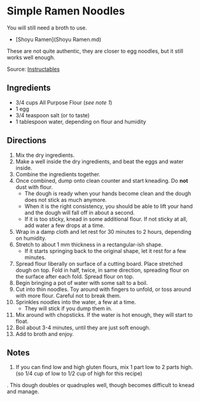 Simple Ramen Noodles
====================
You will still need a broth to use.
* [Shoyu Ramen](Shoyu Ramen.md)

These are not quite authentic, they are closer to egg noodles, but it still works well enough.

Source: [Instructables](http://www.instructables.com/id/How-to-make-REAL-Japanese-ramen-from-scratch/)

Ingredients
-----------
* 3/4 cups All Purpose Flour (_see note 1_)
* 1 egg
* 3/4 teaspoon salt (or to taste)
* 1 tablespoon water, depending on flour and humidity

Directions
----------
1. Mix the dry ingredients.
2. Make a well inside the dry ingredients, and beat the eggs and water inside.
3. Combine the ingredients together.
4. Once combined, dump onto clean counter and start kneading. Do **not** dust with flour.
   * The dough is ready when your hands become clean and the dough does not stick as much anymore.
   * When it is the right consistency, you should be able to lift your hand and the dough will fall off in about a second.
   * If it is too sticky, knead in some additional flour. If not sticky at all, add water a few drops at a time.
5. Wrap in a damp cloth and let rest for 30 minutes to 2 hours, depending on humidity.
6. Stretch to about 1 mm thickness in a rectangular-ish shape.
   * If it starts springing back to the original shape, let it rest for a few minutes.
7. Spread flour liberally on surface of a cutting board. Place stretched dough on top. Fold in half, twice, in same direction, spreading flour on the surface after each fold. Spread flour on top.
8. Begin bringing a pot of water with some salt to a boil.
9. Cut into thin noodles. Toy around with fingers to unfold, or toss around with more flour. Careful not to break them.
10. Sprinkles noodles into the water, a few at a time.
    * They will stick if you dump them in.
11. Mix around with chopsticks. If the water is hot enough, they will start to float.
12. Boil about 3-4 minutes, until they are just soft enough.
13. Add to broth and enjoy.


Notes
-----
1. If you can find low and high gluten flours, mix 1 part low to 2 parts high. (so 1/4 cup of low to 1/2 cup of high for this recipe)

. This dough doubles or quadruples well, though becomes difficult to knead and manage.
